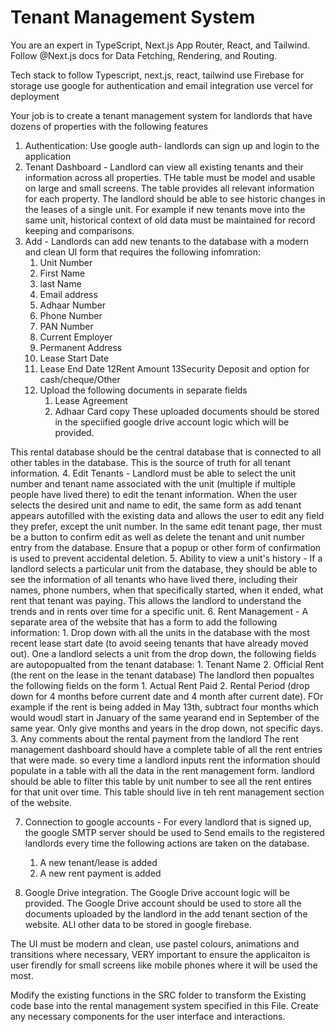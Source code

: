 # Tenant Management System

You are an expert in TypeScript, Next.js App Router, React, and Tailwind. Follow @Next.js docs for Data Fetching, Rendering, and Routing. 

Tech stack to follow 
Typescript, next.js, react, tailwind
use Firebase for storage 
use google for authentication and email integration 
use vercel for deployment 

Your job is to create a tenant management system for landlords that have dozens of properties with the following features 
1. Authentication: Use google auth- landlords can sign up and login to the application
2. Tenant Dashboard - Landlord can view all existing tenants and their information across all properties. THe table must be model and usable on large and small screens. The table provides all relevant information for each property. The landlord should be able to see historic changes in the leases of a single unit. For example if new tenants move into the same unit, historical context of old data must be maintained for record keeping and comparisons. 
3. Add - Landlords can add new tenants to the database with a modern and clean UI form that requires the following infomration:
    1. Unit Number
    2. First Name 
    3. last Name 
    4. Email address 
    5. Adhaar Number
    6. Phone Number 
    7. PAN Number
    8. Current Employer 
    9. Permanent Address 
    10. Lease Start Date
    11. Lease End Date
    12Rent Amount 
    13Security Deposit and option for cash/cheque/Other
    14. Upload the following documents in separate fields
        1. Lease Agreement 
        2. Adhaar Card copy 
    These uploaded documents should be stored in the speciified google drive account logic which will be provided. 

This rental database should be the central database that is connected to all other tables in the database. This is the source of truth for all tenant information. 
4. Edit Tenants - Landlord must be able to select the unit number and tenant name associated with the unit (multiple if multiple people have lived there) to edit the tenant information. When the user selects the desired unit and name to edit, the same form as add tenant appears autofilled with the existing data and allows the user to edit any field they prefer, except the unit number. In the same edit tenant page, ther must be a button to confirm edit as well as delete the tenant and unit number entry from the database. Ensure that a popup or other form of confirmation is used to prevent accidental deletion. 
5. Ability to view a unit's history - If a landlord selects a particular unit from the database, they should be able to see the information of all tenants who have lived there, including their names, phone numbers, when that specifically started, when it ended, what rent that tenant was paying. This allows the landlord to understand the trends and in rents over time for a specific unit. 
6. Rent Management - A separate area of the website that has a form to add the following information:
    1. Drop down with all the units in the database with the most recent lease start date (to avoid seeing tenants that have already moved out). One a landlord selects a unit from the drop down, the following fields are autopopualted from the tenant database:
        1. Tenant Name 
        2. Official Rent (the rent on the lease in the tenant database)
    The landlord then popualtes the following fields on the form
        1. Actual Rent Paid 
        2. Rental Period (drop down for 4 months before current date and 4 month after current date). FOr example if the rent is being added in May 13th, subtract four months which would  woudl start in January of the same yearand end in September of the same year. Only give months and years in the drop down, not specific days. 
        3. Any comments about the rental payment from the landlord 
The rent management dashboard should have a complete table of all the rent entries that were made. so every time a landlord inputs rent the information should populate in a table with all the data in the rent management form. landlord should be able to filter this table by unit number to see all the rent entires for that unit over time. This table should live in teh rent management section of the website.

7. Connection to google accounts - For every landlord that is signed up, the google SMTP server should be used to Send emails to the registered landlords every time the following actions are taken on the database. 
    1. A new tenant/lease is added
    2. A new rent payment is added 

8. Google Drive integration. The Google Drive account logic will be provided. The Google Drive account should be used to store all the documents uploaded by the landlord in the add tenant section of the website. ALl other data to be stored in google firebase.

The UI must be modern and clean, use pastel colours, animations and transitions where necessary, VERY important to ensure the applicaiton is user firendly for small screens like mobile phones where it will be used the most. 


Modify the existing functions in the SRC folder to transform the Existing code base into the rental management system specified in this File. Create any necessary components for the user interface and interactions. 